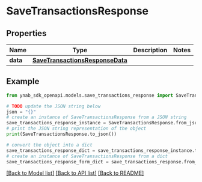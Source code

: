 # SaveTransactionsResponse


## Properties

Name | Type | Description | Notes
------------ | ------------- | ------------- | -------------
**data** | [**SaveTransactionsResponseData**](SaveTransactionsResponseData.md) |  | 

## Example

```python
from ynab_sdk_openapi.models.save_transactions_response import SaveTransactionsResponse

# TODO update the JSON string below
json = "{}"
# create an instance of SaveTransactionsResponse from a JSON string
save_transactions_response_instance = SaveTransactionsResponse.from_json(json)
# print the JSON string representation of the object
print(SaveTransactionsResponse.to_json())

# convert the object into a dict
save_transactions_response_dict = save_transactions_response_instance.to_dict()
# create an instance of SaveTransactionsResponse from a dict
save_transactions_response_form_dict = save_transactions_response.from_dict(save_transactions_response_dict)
```
[[Back to Model list]](../README.md#documentation-for-models) [[Back to API list]](../README.md#documentation-for-api-endpoints) [[Back to README]](../README.md)


